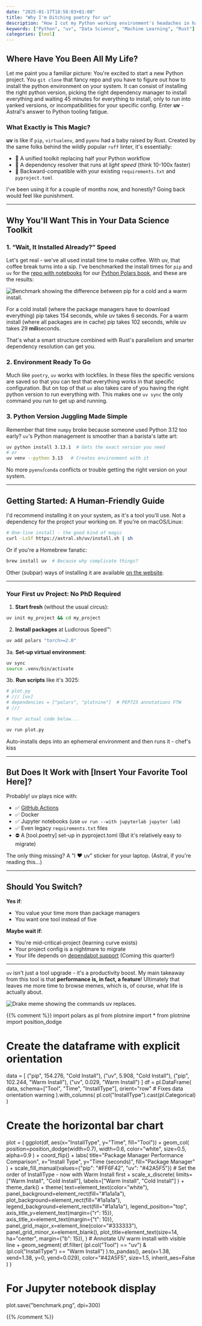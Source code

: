 ```yaml
---
date: "2025-01-17T18:58:03+01:00"
title: "Why I'm Ditching poetry for uv"
description: "How I cut my Python working environment's headaches in half with Astral's uv - a Rust-powered Swiss Army knife for Python workflows."
keywords: ["Python", "uv", "Data Science", "Machine Learning", "Rust"]
categories: [tool]
---
```


## Where Have You Been All My Life?

Let me paint you a familiar picture: You're excited to start a new Python project.
You `git clone` that fancy repo and you have to figure out how to install the python environment on your system. 
It can consist of installing the right python version, picking the right dependency manager to install everything and waiting 45 minutes for everything to install, only to run into yanked versions, or incompatibilities for your specific config.
Enter **uv** - Astral's answer to Python tooling fatigue.

### What Exactly is This Magic?
**uv** is like if `pip`, `virtualenv`, and `pyenv` had a baby raised by Rust. 
Created by the same folks behind the wildly popular `ruff` linter, it's essentially:
- 🧩 A unified toolkit replacing half your Python workflow
- 🚀 A dependency resolver that runs at *light speed* (think 10-100x faster)
- 🔄 Backward-compatible with your existing `requirements.txt` and `pyproject.toml`

I've been using it for a couple of months now, and honestly? 
Going back would feel like punishment.

---

## Why You'll Want This in Your Data Science Toolkit

### 1. “Wait, It Installed Already?” Speed
Let's get real - we've all used install time to make coffee. With uv, that coffee break turns into a sip. I've benchmarked the install times for `pip` and `uv` for the [repo with notebooks](https://github.com/jeroenjanssens/python-polars-the-definitive-guide) for our [Python Polars book](polarsguide.com), and these are the results:

![Benchmark showing the difference between pip for a cold and a warm install.](/images/benchmark.png "Benchmark")

For a cold install (where the package managers have to download everything) pip takes 154 seconds, while uv takes 6 seconds.
For a warm install (where all packages are in cache) pip takes 102 seconds, while uv takes 29 **mili**seconds.

That's what a smart structure combined with Rust's parallelism and smarter dependency resolution can get you.

### 2. Environment Ready To Go
Much like `poetry`, `uv` works with lockfiles.
In these files the specific versions are saved so that you can test that everything works in that specific configuration.
But on top of that `uv` also takes care of you having the right python version to run everything with. 
This makes one `uv sync` the only command you run to get up and running.

### 3. Python Version Juggling Made Simple
Remember that time `numpy` broke because someone used Python 3.12 too early? `uv`'s Python management is smoother than a barista's latte art:

```bash
uv python install 3.13.1  # Gets the exact version you need
# or
uv venv --python 3.13   # Creates environment with it
```

No more `pyenv`/`conda` conflicts or trouble getting the right version on your system.

---

## Getting Started: A Human-Friendly Guide

I'd recommend installing it on your system, as it's a tool you'll use. Not a dependency for the project your working on.
If you're on macOS/Linux:

```bash
# One-line install - the good kind of magic
curl -LsSf https://astral.sh/uv/install.sh | sh
```

Or if you're a Homebrew fanatic:

```bash
brew install uv  # Because why complicate things?
```

Other (subpar) ways of installing it are available [on the website](https://docs.astral.sh/uv/getting-started/installation/).

---

### Your First uv Project: No PhD Required
1. **Start fresh** (without the usual circus):
```bash
uv init my_project && cd my_project
```

2. **Install packages** at Ludicrous Speed™:
```bash
uv add polars "torch>=2.0"
```

3a. **Set-up virtual environment**:
```bash
uv sync
source .venv/bin/activate
```

3b. **Run scripts** like it's 3025:
```python
# plot.py
# /// [uv]
# dependencies = ["polars", "plotnine"]  # PEP723 annotations FTW
# ///

# Your actual code below...
```

```bash
uv run plot.py
```
Auto-installs deps into an ephemeral environment and then runs it - chef's kiss

---

## But Does It Work with [Insert Your Favorite Tool Here]?
Probably! uv plays nice with:
- ✅ [GitHub Actions](https://docs.astral.sh/uv/guides/integration/github/)
- ✅ Docker
- ✅ Jupyter notebooks (use `uv run --with jupyterlab jupyter lab`)
- ✅ Even legacy `requirements.txt` files
- ⛔️ A [tool.poetry] set-up in pyproject.toml (But it's relatively easy to migrate)

The only thing missing? A "I ❤️ uv" sticker for your laptop. (Astral, if you're reading this...)

---

## Should You Switch?

**Yes if**:
- You value your time more than package managers
- You want one tool instead of five

**Maybe wait if**:
- You're mid-critical-project (learning curve exists)
- Your project config is a nightmare to migrate
- Your life depends on [dependabot support](https://github.com/dependabot/dependabot-core/issues/10478) (Coming this quarter!)

---

`uv` isn't just a tool upgrade - it's a productivity boost. 
My main takeaway from this tool is that **performance is, in fact, a feature**!
Ultimately that leaves me more time to browse memes, which is, of course, what life is actually about.

![Drake meme showing the commands uv replaces.](/images/uv-meme.jpg "uv meme")


{{% comment %}}
import polars as pl
from plotnine import *
from plotnine import position_dodge

# Create the dataframe with explicit orientation
data = [
    ("pip", 154.276, "Cold Install"),
    ("uv", 5.908, "Cold Install"),
    ("pip", 102.244, "Warm Install"),
    ("uv", 0.029, "Warm Install")
]
df = pl.DataFrame(
    data,
    schema=["Tool", "Time", "InstallType"],
    orient="row"  # Fixes data orientation warning
).with_columns(
    pl.col("InstallType").cast(pl.Categorical)
)

# Create the horizontal bar chart
plot = (
    ggplot(df, aes(x="InstallType", y="Time", fill="Tool"))
    + geom_col(
        position=position_dodge(width=0.7),
        width=0.6,
        color="white",
        size=0.5,
        alpha=0.9
    )
    + coord_flip()
    + labs(
        title="Package Manager Performance Comparison",
        x="Install Type",
        y="Time (seconds)",
        fill="Package Manager"
    )
    + scale_fill_manual(values={"pip": "#FF6F42", "uv": "#42A5F5"})
    # Set the order of InstallType - now with Warm Install first
    + scale_x_discrete(
        limits=["Warm Install", "Cold Install"],
        labels=["Warm Install", "Cold Install"]
    )
    + theme_dark()
    + theme(
        text=element_text(color="white"),
        panel_background=element_rect(fill="#1a1a1a"),
        plot_background=element_rect(fill="#1a1a1a"),
        legend_background=element_rect(fill="#1a1a1a"),
        legend_position="top",
        axis_title_y=element_text(margin={"r": 15}),
        axis_title_x=element_text(margin={"t": 10}),
        panel_grid_major_x=element_line(color="#333333"),
        panel_grid_minor_x=element_blank(),
        plot_title=element_text(size=14, ha="center", margin={"b": 15}),
    )
    # Annotate UV warm install with visible line
    + geom_segment(
        df.filter(
            (pl.col("Tool") == "uv") & (pl.col("InstallType") == "Warm Install")
        ).to_pandas(),
        aes(x=1.38, xend=1.38, y=0, yend=0.029),
        color="#42A5F5",
        size=1.5,
        inherit_aes=False
    )
)

# For Jupyter notebook display
plot.save("benchmark.png", dpi=300)

{{% /comment %}}
